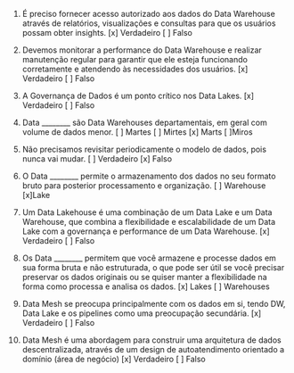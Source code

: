 
1. É preciso fornecer acesso autorizado aos dados do Data Warehouse através de relatórios, visualizações e consultas para que os usuários possam obter insights.
     [x] Verdadeiro
    [ ] Falso

2. Devemos monitorar a performance do Data Warehouse e realizar manutenção regular para garantir que ele esteja funcionando corretamente e atendendo às necessidades dos usuários.
    [x] Verdadeiro
    [ ] Falso

3. A Governança de Dados é um ponto crítico nos Data Lakes.
    [x] Verdadeiro
    [ ] Falso

4. Data ________ são Data Warehouses departamentais, em geral com volume de dados menor.
    [ ] Martes
    [ ] Mirtes
    [x] Marts
    [ ]Miros

5. Não precisamos revisitar periodicamente o modelo de dados, pois nunca vai mudar.
    [ ] Verdadeiro
    [x] Falso

6. O Data ________ permite o armazenamento dos dados no seu formato bruto para posterior processamento e organização.
    [ ] Warehouse
    [x]Lake

7. Um Data Lakehouse é uma combinação de um Data Lake e um Data Warehouse, que combina a flexibilidade e escalabilidade de um Data Lake com a governança e performance de um Data Warehouse. 
    [x] Verdadeiro
    [ ] Falso

8. Os Data ________ permitem que você armazene e processe dados em sua forma bruta e não estruturada, o que pode ser útil se você precisar preservar os dados originais ou se quiser manter a flexibilidade na forma como processa e analisa os dados.
    [x] Lakes
    [ ] Warehouses

9. Data Mesh se preocupa principalmente com os dados em si, tendo DW, Data Lake e os pipelines como uma preocupação secundária.
    [x] Verdadeiro
    [ ] Falso

10. Data Mesh é uma abordagem para construir uma arquitetura de dados descentralizada, através de um design de autoatendimento orientado a domínio (área de negócio)
    [x] Verdadeiro
    [ ] Falso
